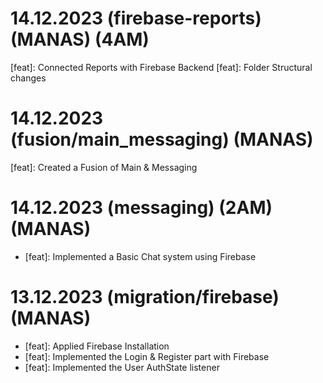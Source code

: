 # 14.12.2023 (firebase-reports) (MANAS) (4AM)
 [feat]: Connected Reports with Firebase Backend
  [feat]: Folder Structural changes

# 14.12.2023 (fusion/main_messaging) (MANAS)
 [feat]: Created a Fusion of Main & Messaging

# 14.12.2023 (messaging) (2AM) (MANAS)
- [feat]: Implemented a Basic Chat system using Firebase

# 13.12.2023 (migration/firebase) (MANAS)
- [feat]: Applied Firebase Installation
- [feat]: Implemented the Login & Register part with Firebase
- [feat]: Implemented the User AuthState listener